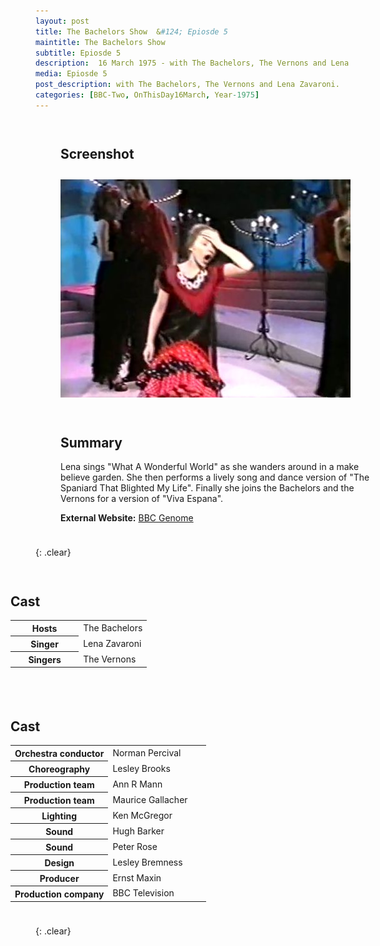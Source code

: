 ```yaml
---
layout: post
title: The Bachelors Show  &#124; Epiosde 5
maintitle: The Bachelors Show
subtitle: Epiosde 5
description:  16 March 1975 - with The Bachelors, The Vernons and Lena Zavaroni.
media: Epiosde 5
post_description: with The Bachelors, The Vernons and Lena Zavaroni.
categories: [BBC-Two, OnThisDay16March, Year-1975]
---
```


<figure class="fig1">
<figcaption>
<h2 id="screenshot">Screenshot</h2>
</figcaption>
<img src="/assets/images/BBC/The-Bachelors-Show-05.jpg" class="full-width">
</figure>

<figure class="fig2">
<figcaption>
<h2 id="summary">Summary</h2>
<p>Lena sings "What A Wonderful World" as she wanders around in a make believe garden. She then performs a lively song and dance version of "The Spaniard That Blighted My Life". Finally she joins the Bachelors and the Vernons for a version of "Viva Espana".</p>
<p><strong>External Website:</strong> <a class="external-link" href="https://genome.ch.bbc.co.uk/schedules/bbctwo/england/1975-03-16#at-20.15">BBC Genome</a></p>
</figcaption>
</figure>

{: .clear}

<figure class="fig3">
<figcaption>
<h2 id="cast">Cast</h2>
<table>
<tr><th style="width:50%;">Hosts</th><td style="width:50%;">The Bachelors</td></tr>
<tr><th>Singer</th><td>Lena Zavaroni</td></tr>
<tr><th>Singers</th><td>The Vernons</td></tr>
</table>
</figcaption>
</figure>

<figure class="fig3">
<figcaption>
<h2 id="cast">Cast</h2>
<table>
<tr><th style="width:50%;">Orchestra conductor</th><td style="width:50%;">Norman Percival</td></tr>
<tr><th>Choreography</th><td>Lesley Brooks</td></tr>
<tr><th>Production team</th><td>Ann R Mann</td></tr>
<tr><th>Production team</th><td>Maurice Gallacher</td></tr>
<tr><th>Lighting</th><td>Ken McGregor</td></tr>
<tr><th>Sound</th><td>Hugh Barker</td></tr>
<tr><th>Sound</th><td>Peter Rose</td></tr>
<tr><th>Design</th><td>Lesley Bremness</td></tr>
<tr><th>Producer</th><td>Ernst Maxin</td></tr>
<tr><th>Production company</th><td>BBC Television</td></tr>
</table>
</figcaption>
</figure>

<br />{: .clear}

<style>
.fig1 {float:left; width:49%;}

.fig2 {float:right; width:49%;}

.fig3 {float:right; width:100%;}

figcaption {float:left; width:100%;}

@media screen and (orientation:portrait) {
.fig1, .fig2 {float:left; width:100%;}
figcaption {float:left; width:100%; margin-bottom: 10px;}
}
</style>

